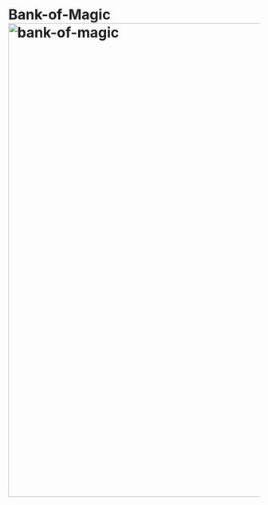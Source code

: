 # Bank-of-Magic<img width="949" alt="bank-of-magic" src="https://github.com/user-attachments/assets/438260c9-7aa1-4131-babd-23aeb1da2961">
